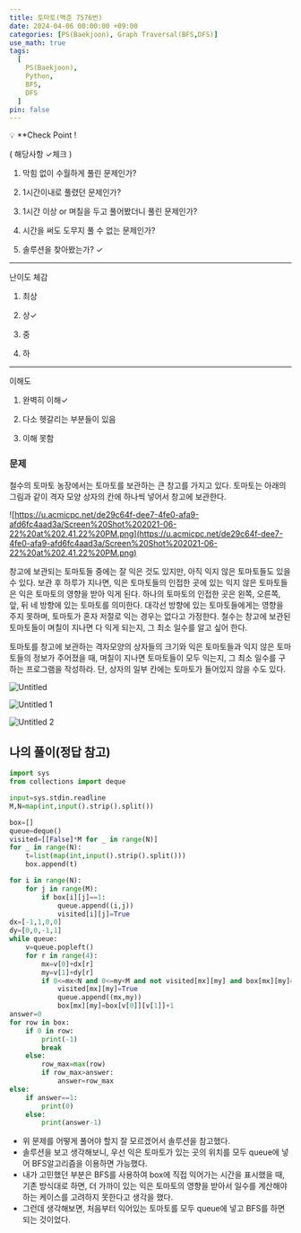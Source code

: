 ```yaml
---
title: 토마토(백준 7576번)
date: 2024-04-06 00:00:00 +09:00
categories: [PS(Baekjoon), Graph Traversal(BFS,DFS)]
use_math: true
tags:
  [
    PS(Baekjoon),
    Python,
    BFS,
    DFS
  ]
pin: false
---
```


💡 **Check Point !

( 해당사항 ✓체크 )

1. 막힘 없이 수월하게 풀린 문제인가? 

2. 1시간이내로 풀렸던 문제인가?

3. 1시간 이상 or 며칠을 두고 풀어봤더니 풀린 문제인가?

4. 시간을 써도 도무지 풀 수 없는 문제인가?

5. 솔루션을 찾아봤는가? ✓

---

난이도 체감

1. 최상

2. 상✓

3. 중

4. 하

---

이해도

1. 완벽히 이해✓

2. 다소 헷갈리는 부분들이 있음

3. 이해 못함

### 문제

철수의 토마토 농장에서는 토마토를 보관하는 큰 창고를 가지고 있다. 토마토는 아래의 그림과 같이 격자 모양 상자의 칸에 하나씩 넣어서 창고에 보관한다.

![https://u.acmicpc.net/de29c64f-dee7-4fe0-afa9-afd6fc4aad3a/Screen%20Shot%202021-06-22%20at%202.41.22%20PM.png](https://u.acmicpc.net/de29c64f-dee7-4fe0-afa9-afd6fc4aad3a/Screen%20Shot%202021-06-22%20at%202.41.22%20PM.png)

창고에 보관되는 토마토들 중에는 잘 익은 것도 있지만, 아직 익지 않은 토마토들도 있을 수 있다. 보관 후 하루가 지나면, 익은 토마토들의 인접한 곳에 있는 익지 않은 토마토들은 익은 토마토의 영향을 받아 익게 된다. 하나의 토마토의 인접한 곳은 왼쪽, 오른쪽, 앞, 뒤 네 방향에 있는 토마토를 의미한다. 대각선 방향에 있는 토마토들에게는 영향을 주지 못하며, 토마토가 혼자 저절로 익는 경우는 없다고 가정한다. 철수는 창고에 보관된 토마토들이 며칠이 지나면 다 익게 되는지, 그 최소 일수를 알고 싶어 한다.

토마토를 창고에 보관하는 격자모양의 상자들의 크기와 익은 토마토들과 익지 않은 토마토들의 정보가 주어졌을 때, 며칠이 지나면 토마토들이 모두 익는지, 그 최소 일수를 구하는 프로그램을 작성하라. 단, 상자의 일부 칸에는 토마토가 들어있지 않을 수도 있다.

![Untitled](https://github.com/gihuni99/gihuni99.github.io/assets/90080065/3d0126ff-9616-4666-8f5c-be7e1bedee1c)

![Untitled 1](https://github.com/gihuni99/gihuni99.github.io/assets/90080065/690e3021-666c-494a-a10d-ac42f8d27851)

![Untitled 2](https://github.com/gihuni99/gihuni99.github.io/assets/90080065/b4162654-d2ae-4c70-9b2d-09e6c6493db3)

## 나의 풀이(정답 참고)

```python
import sys
from collections import deque

input=sys.stdin.readline
M,N=map(int,input().strip().split())

box=[]
queue=deque()
visited=[[False]*M for _ in range(N)]
for _ in range(N):
    t=list(map(int,input().strip().split()))
    box.append(t)

for i in range(N):
    for j in range(M):
        if box[i][j]==1:
            queue.append((i,j))
            visited[i][j]=True
dx=[-1,1,0,0]
dy=[0,0,-1,1]
while queue:
    v=queue.popleft()
    for r in range(4):
        mx=v[0]+dx[r]
        my=v[1]+dy[r]
        if 0<=mx<N and 0<=my<M and not visited[mx][my] and box[mx][my]==0:
            visited[mx][my]=True
            queue.append((mx,my))
            box[mx][my]=box[v[0]][v[1]]+1
answer=0
for row in box:
    if 0 in row:
        print(-1)
        break
    else:
        row_max=max(row)
        if row_max>answer:
            answer=row_max
else:
    if answer==1:
        print(0)
    else:
        print(answer-1)
```

- 위 문제를 어떻게 풀어야 할지 잘 모르겠어서 솔루션을 참고했다.
- 솔루션을 보고 생각해보니, 우선 익은 토마토가 있는 곳의 위치를 모두 queue에 넣어 BFS알고리즘을 이용하면 가능했다.
- 내가 고민했던 부분은 BFS를 사용하여 box에 직접 익어가는 시간을 표시했을 때, 기존 방식대로 하면, 더 가까이 있는 익은 토마토의 영향을 받아서 일수를 계산해야 하는 케이스를 고려하지 못한다고 생각을 했다.
- 그런데 생각해보면, 처음부터 익어있는 토마토를 모두 queue에 넣고 BFS를 하면 되는 것이었다.